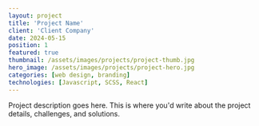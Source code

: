 ```yaml
---
layout: project
title: 'Project Name'
client: 'Client Company'
date: 2024-05-15
position: 1
featured: true
thumbnail: /assets/images/projects/project-thumb.jpg
hero_image: /assets/images/projects/project-hero.jpg
categories: [web design, branding]
technologies: [Javascript, SCSS, React]
---
```


Project description goes here. This is where you'd write about the project details, challenges, and solutions.
